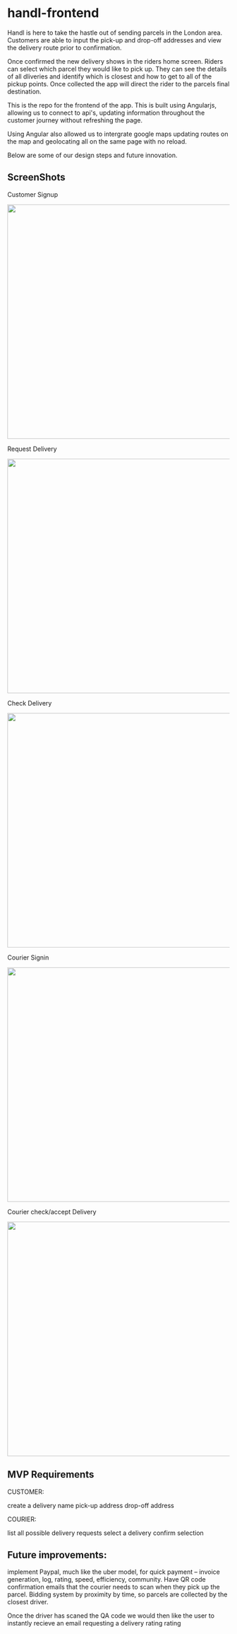 # handl-frontend

Handl is here to take the hastle out of sending parcels in the London area. Customers are able to input the pick-up and drop-off addresses and view the delivery route prior to confirmation.

Once confirmed the new delivery shows in the riders home screen. Riders can select which parcel they would like to pick up. They can see the details of all dliveries and identify which is closest and how to get to all of the pickup points. Once collected the app will direct the rider to the parcels final destination.

This is the repo for the frontend of the app. This is built using Angularjs, allowing us to connect to api's, updating information throughout the customer journey without refreshing the page. 

Using Angular also allowed us to intergrate google maps updating routes on the map and geolocating all on the same page with no reload. 

Below are some of our design steps and future innovation.

## ScreenShots

Customer Signup

<img src="http://i.imgur.com/loZblvA.jpg"  width="530" >

Request Delivery

<img src="http://i.imgur.com/zvgBSvs.jpg"  width="530" >

Check Delivery

<img src="http://i.imgur.com/uHCkJ10.jpg"  width="530" >

Courier Signin

<img src="http://i.imgur.com/SOwzQvn.jpg"  width="530" >

Courier check/accept Delivery

<img src="http://i.imgur.com/E4et9ri.jpg"  width="530" >


## MVP Requirements

CUSTOMER:

create a delivery
name
pick-up address
drop-off address

COURIER:

list all possible delivery requests
select a delivery
confirm selection

## Future improvements:

implement Paypal, much like the uber model, for quick payment – invoice generation, log, rating, speed, efficiency, community. Have QR code confirmation emails that the courier needs to scan when they pick up the parcel. Bidding system by proximity by time, so parcels are collected by the closest driver.

Once the driver has scaned the QA code we would then like the user to instantly recieve an email requesting a delivery rating rating 
